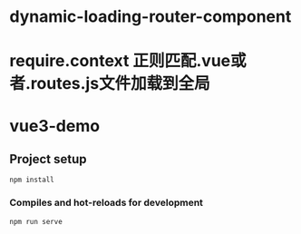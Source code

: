 # dynamic-loading-router-component
require.context 正则匹配.vue或者.routes.js文件加载到全局
=======
# vue3-demo

## Project setup
```
npm install
```

### Compiles and hot-reloads for development
```
npm run serve
```
